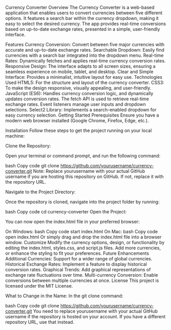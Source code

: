 Currency Converter
Overview
The Currency Converter is a web-based application that enables users to convert currencies between five different options. It features a search bar within the currency dropdown, making it easy to select the desired currency. The app provides real-time conversions based on up-to-date exchange rates, presented in a simple, user-friendly interface.

Features
Currency Conversion: Convert between five major currencies with accurate and up-to-date exchange rates.
Searchable Dropdown: Easily find currencies with a search bar integrated into the dropdown menu.
Real-time Rates: Dynamically fetches and applies real-time currency conversion rates.
Responsive Design: The interface adapts to all screen sizes, ensuring a seamless experience on mobile, tablet, and desktop.
Clear and Simple Interface: Provides a minimalist, intuitive layout for easy use.
Technologies Used
HTML5: For the structure and layout of the currency converter.
CSS3: To make the design responsive, visually appealing, and user-friendly.
JavaScript (ES6): Handles currency conversion logic, and dynamically updates conversion rates.
The fetch API is used to retrieve real-time exchange rates.
Event listeners manage user inputs and dropdown selections.
Select2 Library: Implements a search-enabled dropdown for easy currency selection.
Getting Started
Prerequisites
Ensure you have a modern web browser installed (Google Chrome, Firefox, Edge, etc.).

Installation
Follow these steps to get the project running on your local machine:

Clone the Repository:

Open your terminal or command prompt, and run the following command:

bash
Copy code
git clone https://github.com/yourusername/currency-converter.git
Note: Replace yourusername with your actual GitHub username if you are hosting this repository on GitHub. If not, replace it with the repository URL.

Navigate to the Project Directory:

Once the repository is cloned, navigate into the project folder by running:

bash
Copy code
cd currency-converter
Open the Project:

You can now open the index.html file in your preferred browser:

On Windows:
bash
Copy code
start index.html
On Mac:
bash
Copy code
open index.html
Or simply drag and drop the index.html file into a browser window.
Customize
Modify the currency options, design, or functionality by editing the index.html, styles.css, and script.js files.
Add more currencies, or enhance the styling to fit your preferences.
Future Enhancements
Additional Currencies: Support for a wider range of global currencies.
Historical Exchange Rates: Implement a feature to display historical conversion rates.
Graphical Trends: Add graphical representations of exchange rate fluctuations over time.
Multi-currency Conversion: Enable conversions between multiple currencies at once.
License
This project is licensed under the MIT License.

What to Change in the Name:
In the git clone command:

bash
Copy code
git clone https://github.com/yourusername/currency-converter.git
You need to replace yourusername with your actual GitHub username if the repository is hosted on your account. If you have a different repository URL, use that instead.
